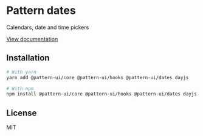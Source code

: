 # Pattern dates

Calendars, date and time pickers

[View documentation](https://pattern-ui.design/)

## Installation

```sh
# With yarn
yarn add @pattern-ui/core @pattern-ui/hooks @pattern-ui/dates dayjs

# With npm
npm install @pattern-ui/core @pattern-ui/hooks @pattern-ui/dates dayjs
```

## License

MIT
